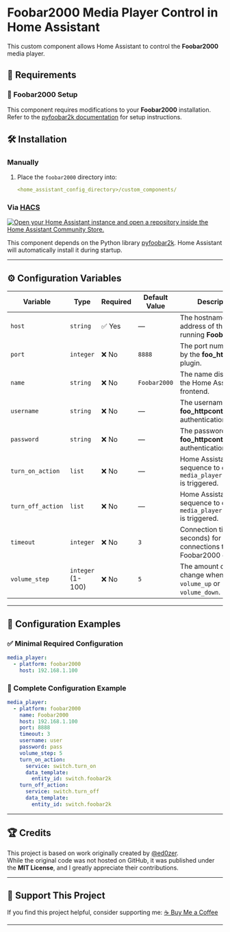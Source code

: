 # Foobar2000 Media Player Control in Home Assistant

This custom component allows Home Assistant to control the **Foobar2000** media player.

## 📌 Requirements

### 🔧 Foobar2000 Setup

This component requires modifications to your **Foobar2000** installation.
Refer to the [pyfoobar2k documentation](https://gitlab.com/ed0zer-projects/pyfoobar2k) for setup instructions.

## 🛠 Installation

### Manually

1. Place the `foobar2000` directory into:

   ```yaml
   <home_assistant_config_directory>/custom_components/
   ```

### Via [HACS](https://hacs.xyz/)

[![Open your Home Assistant instance and open a repository inside the Home Assistant Community Store.](https://my.home-assistant.io/badges/hacs_repository.svg)](https://my.home-assistant.io/redirect/hacs_repository/?owner=talmuth&repository=ha_foobar2k&category=integration)

This component depends on the Python library [pyfoobar2k](https://gitlab.com/ed0zer-projects/pyfoobar2k).
Home Assistant will automatically install it during startup.

---

## ⚙️ Configuration Variables

| Variable          | Type              | Required | Default Value | Description                                                                       |
| ----------------- | ----------------- | -------- | ------------- | --------------------------------------------------------------------------------- |
| `host`            | `string`          | ✅ Yes    | —             | The hostname or IP address of the device running **Foobar2000**.                  |
| `port`            | `integer`         | ❌ No     | `8888`        | The port number used by the **foo_httpcontrol** plugin.                          |
| `name`            | `string`          | ❌ No     | `Foobar2000`  | The name displayed in the Home Assistant frontend.                                |
| `username`        | `string`          | ❌ No     | —             | The username for **foo_httpcontrol** authentication.                             |
| `password`        | `string`          | ❌ No     | —             | The password for **foo_httpcontrol** authentication.                             |
| `turn_on_action`  | `list`            | ❌ No     | —             | Home Assistant script sequence to call when `media_player.turn_on` is triggered.  |
| `turn_off_action` | `list`            | ❌ No     | —             | Home Assistant script sequence to call when `media_player.turn_off` is triggered. |
| `timeout`         | `integer`         | ❌ No     | `3`           | Connection timeout (in seconds) for connections to the Foobar2000 device.         |
| `volume_step`     | `integer` (1-100) | ❌ No     | `5`           | The amount of volume change when calling `volume_up` or `volume_down`.            |

---

## 📝 Configuration Examples

### ✅ Minimal Required Configuration

```yaml
media_player:
  - platform: foobar2000
    host: 192.168.1.100
```

### 🔹 Complete Configuration Example

```yaml
media_player:
  - platform: foobar2000
    name: Foobar2000
    host: 192.168.1.100
    port: 8888
    timeout: 3
    username: user
    password: pass
    volume_step: 5
    turn_on_action:
      service: switch.turn_on
      data_template:
        entity_id: switch.foobar2k
    turn_off_action:
      service: switch.turn_off
      data_template:
        entity_id: switch.foobar2k
```

---

## 🏆 Credits

This project is based on work originally created by [@ed0zer](https://gitlab.com/ed0zer-projects/home-assistant/home-assistant-foobar2k).  
While the original code was not hosted on GitHub, it was published under the **MIT License**, and I greatly appreciate their contributions.

---

## 🎉 Support This Project

If you find this project helpful, consider supporting me:
[☕ Buy Me a Coffee](https://buymeacoffee.com/talmuth)

---
